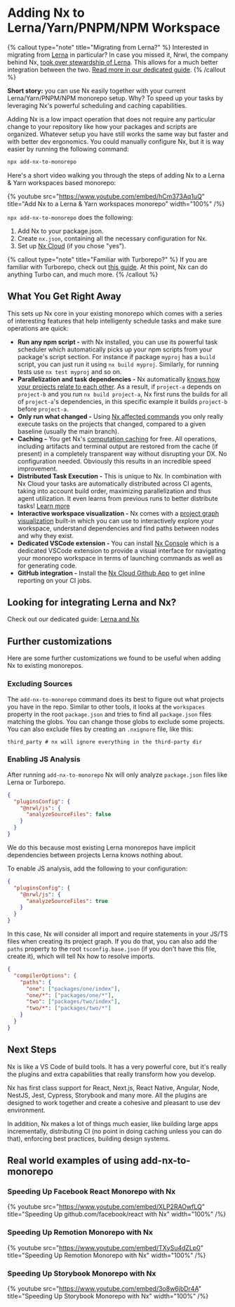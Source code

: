 # Adding Nx to Lerna/Yarn/PNPM/NPM Workspace

{% callout type="note" title="Migrating from Lerna?" %}
Interested in migrating from [Lerna](https://github.com/lerna/lerna) in particular? In case you missed it, Nrwl, the company behind Nx, [took over stewardship of Lerna](https://blog.nrwl.io/lerna-is-dead-long-live-lerna-61259f97dbd9). This allows for a much better integration between the two. [Read more in our dedicated guide](/recipes/adopting-nx/lerna-and-nx).
{% /callout %}

**Short story:** you can use Nx easily together with your current Lerna/Yarn/PNPM/NPM monorepo setup. Why? To speed up
your tasks by leveraging Nx's powerful scheduling and caching capabilities.

Adding Nx is a low impact operation that does not require any particular change to your repository like how your
packages and scripts are organized. Whatever setup you have still works the same way but faster and with better dev
ergonomics. You could manually configure Nx, but it is way easier by running the following command:

```bash
npx add-nx-to-monorepo
```

Here's a short video walking you through the steps of adding Nx to a Lerna & Yarn workspaces based monorepo:

{% youtube
src="https://www.youtube.com/embed/hCm373Aq1uQ"
title="Add Nx to a Lerna & Yarn workspaces monorepo"
width="100%" /%}

`npx add-nx-to-monorepo` does the following:

1. Add Nx to your package.json.
2. Create `nx.json`, containing all the necessary configuration for Nx.
3. Set up [Nx Cloud](https://nx.app) (if you chose "yes").

{% callout type="note" title="Familiar with Turborepo?" %}
If you are familiar with Turborepo, check out [this guide](/more-concepts/turbo-and-nx). At this point, Nx can do anything Turbo can, and much more.
{% /callout %}

## What You Get Right Away

This sets up Nx core in your existing monorepo which comes with a series of interesting features that help intelligenty schedule tasks and make sure operations are quick:

- **Run any npm script -** with Nx installed, you can use its powerful task scheduler which automatically picks up your
  npm scripts from your package's script section. For instance if package `myproj` has a `build` script, you can just
  run it using `nx build myproj`. Similarly, for running tests use `nx test myproj` and so on.
- **Parallelization and task dependencies -** Nx
  automatically [knows how your projects relate to each other](/more-concepts/how-project-graph-is-built). As a result, if `project-a`
  depends on `project-b` and you run `nx build project-a`, Nx first runs the builds for all of `project-a`'s
  dependencies, in this specific example it builds `project-b` before `project-a`.
- **Only run what changed -** Using [Nx affected commands](/concepts/affected) you only really execute tasks on the
  projects that changed, compared to a given baseline (usually the main branch).
- **Caching -** You get Nx's [computation caching](/concepts/how-caching-works) for free. All operations, including artifacts and
  terminal output are restored from the cache (if present) in a completely transparent way without disrupting your DX.
  No configuration needed. Obviously this results in an incredible speed improvement.
- **Distributed Task Execution -** This is unique to Nx. In combination with Nx Cloud your tasks are automatically
  distributed across CI agents, taking into account build order, maximizing parallelization and thus agent utilization.
  It even learns from previous runs to better distribute tasks! [Learn more](/concepts/dte)
- **Interactive workspace visualization -** Nx comes with a [project graph visualization](/core-features/explore-graph)
  built-in which you can use to interactively explore your workspace, understand dependencies and find paths between
  nodes and why they exist.
- **Dedicated VSCode extension -** You can install [Nx Console](/core-features/integrate-with-editors) which is a dedicated VSCode extension
  to provide a visual interface for navigating your monorepo workspace in terms of launching commands as well as for
  generating code.
- **GitHub integration -** Install the [Nx Cloud Github App](https://github.com/apps/nx-cloud) to get inline reporting
  on your CI jobs.

## Looking for integrating Lerna and Nx?

Check out our dedicated guide: [Lerna and Nx](/recipes/adopting-nx/lerna-and-nx)

## Further customizations

Here are some further customizations we found to be useful when adding Nx to existing monorepos.

### Excluding Sources

The `add-nx-to-monorepo` command does its best to figure out what projects you have in the repo. Similar to other tools,
it looks at the `workspaces` property in the root `package.json` and tries to find all `package.json` files matching the
globs. You can change those globs to exclude some projects. You can also exclude files by creating an `.nxignore` file,
like this:

```text
third_party # nx will ignore everything in the third-party dir
```

### Enabling JS Analysis

After running `add-nx-to-monorepo` Nx will only analyze `package.json` files like Lerna or Turborepo.

```json {% fileName="package.json" %}
{
  "pluginsConfig": {
    "@nrwl/js": {
      "analyzeSourceFiles": false
    }
  }
}
```

We do this because most existing Lerna monorepos have implicit dependencies between projects Lerna knows nothing about.

To enable JS analysis, add the following to your configuration:

```json
{
  "pluginsConfig": {
    "@nrwl/js": {
      "analyzeSourceFiles": true
    }
  }
}
```

In this case, Nx will consider all import
and require statements in your JS/TS files when creating its project graph. If you do that, you can also add the `paths`
property to the root `tsconfig.base.json` (if you don't have this file, create it), which will tell Nx how to resolve
imports.

```json {% fileName="tsconfig.base.json" %}
{
  "compilerOptions": {
    "paths": {
      "one": ["packages/one/index"],
      "one/*": ["packages/one/*"],
      "two": ["packages/two/index"],
      "two/*": ["packages/two/*"]
    }
  }
}
```

## Next Steps

Nx is like a VS Code of build tools. It has a very powerful core, but it's really the plugins and extra capabilities
that really transform how you develop.

Nx has first class support for React, Next.js, React Native, Angular, Node, NestJS, Jest, Cypress, Storybook and many
more. All the plugins are designed to work together and create a cohesive and pleasant to use dev environment.

In addition, Nx makes a lot of things much easier, like building large apps incrementally, distributing CI (no point in
doing caching unless you can do that), enforcing best practices, building design systems.

## Real world examples of using add-nx-to-monorepo

### Speeding Up Facebook React Monorepo with Nx

{% youtube
src="https://www.youtube.com/embed/XLP2RAOwfLQ"
title="Speeding Up github.com/facebook/react with Nx"
width="100%" /%}

### Speeding Up Remotion Monorepo with Nx

{% youtube
src="https://www.youtube.com/embed/TXySu4dZLp0"
title="Speeding Up Remotion Monorepo with Nx"
width="100%" /%}

### Speeding Up Storybook Monorepo with Nx

{% youtube
src="https://www.youtube.com/embed/3o8w6jbDr4A"
title="Speeding Up Storybook Monorepo with Nx"
width="100%" /%}
